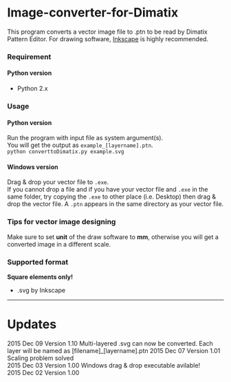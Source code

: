 # Image-converter-for-Dimatix
This program converts a vector image file to .ptn to be read by Dimatix Pattern Editor. For drawing software, [Inkscape](https://inkscape.org/en/) is highly recommended.

### Requirement ###
#### Python version ####
+ Python 2.x

### Usage ###
#### Python version ####
Run the program with input file as system argument(s).  
You will get the output as ``example_[layername].ptn``.  
    ``python converttoDimatix.py example.svg``
#### Windows version ####
Drag & drop your vector file to ``.exe``.  
If you cannot drop a file and if you have your vector file and ``.exe`` in the same folder, try copying the ``.exe`` to other place (i.e. Desktop) then drag & drop the vector file. A ``.ptn`` appears in the same directory as your vector file.

### Tips for vector image designing ###
Make sure to set **unit** of the draw software to **mm**, otherwise you will get a converted image in a different scale.

### Supported format ###
**Square elements only!**  
+ .svg by Inkscape

-----
# Updates
2015 Dec 09 Version 1.10 Multi-layered .svg can now be converted. Each layer will be named as [filename]_[layername].ptn
2015 Dec 07 Version 1.01 Scaling problem solved  
2015 Dec 03 Version 1.00 Windows drag & drop executable avilable!  
2015 Dec 02 Version 1.00

